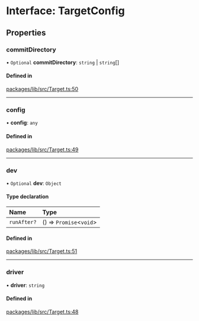 # Interface: TargetConfig

## Properties

### commitDirectory

• `Optional` **commitDirectory**: `string` \| `string`[]

#### Defined in

[packages/lib/src/Target.ts:50](https://github.com/Knaackee/hotmig/blob/30d10b9/packages/lib/src/Target.ts#L50)

___

### config

• **config**: `any`

#### Defined in

[packages/lib/src/Target.ts:49](https://github.com/Knaackee/hotmig/blob/30d10b9/packages/lib/src/Target.ts#L49)

___

### dev

• `Optional` **dev**: `Object`

#### Type declaration

| Name | Type |
| :------ | :------ |
| `runAfter?` | () => `Promise`<`void`\> |

#### Defined in

[packages/lib/src/Target.ts:51](https://github.com/Knaackee/hotmig/blob/30d10b9/packages/lib/src/Target.ts#L51)

___

### driver

• **driver**: `string`

#### Defined in

[packages/lib/src/Target.ts:48](https://github.com/Knaackee/hotmig/blob/30d10b9/packages/lib/src/Target.ts#L48)
